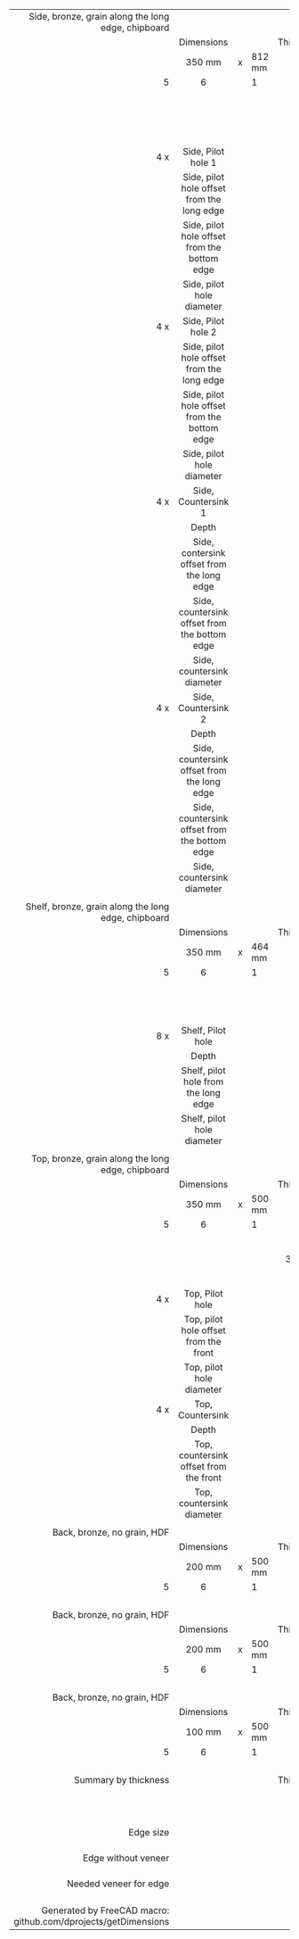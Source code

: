 |   |   |   |   |   |   |   |
|--:|:-:|---|---|--:|--:|--:|
|   Side, bronze, grain along the long edge, chipboard   |   |   |   |   |   |   |
|   |   Dimensions   |   |   |   Thickness   |   Quantity   |   m2   |
|   |   350 mm   |   x   |   812 mm   |   18 mm   |   2   |   0.5684   |
|   5   |   6   |   |   1   |   2   |   3   |   4   |
|   |   |   |   |   |   edge   |   edge   |
|   |   |   |   |   |   350 mm   |   812 mm   |
|   |   |   |   |   |   bronze   |   bronze   |
|   4 x    |   Side, Pilot hole 1   |   |   |   |   |   |
|   |   Side, pilot hole offset from the long edge   |   |   |   |   |   50 mm   |
|   |   Side, pilot hole offset from the bottom edge   |   |   |   |   |   185 mm   |
|   |   Side, pilot hole diameter   |   |   |   |   |   3 mm   |
|   4 x    |   Side, Pilot hole 2   |   |   |   |   |   |
|   |   Side, pilot hole offset from the long edge   |   |   |   |   |   50 mm   |
|   |   Side, pilot hole offset from the bottom edge   |   |   |   |   |   503 mm   |
|   |   Side, pilot hole diameter   |   |   |   |   |   3 mm   |
|   4 x    |   Side, Countersink 1   |   |   |   |   |   |
|   |   Depth   |   |   |   |   |   10 mm   |
|   |   Side, contersink offset from the long edge   |   |   |   |   |   50 mm   |
|   |   Side, countersink offset from the bottom edge   |   |   |   |   |   185 mm   |
|   |   Side, countersink diameter   |   |   |   |   |   10 mm   |
|   4 x    |   Side, Countersink 2   |   |   |   |   |   |
|   |   Depth   |   |   |   |   |   10 mm   |
|   |   Side, countersink offset from the long edge   |   |   |   |   |   50 mm   |
|   |   Side, countersink offset from the bottom edge   |   |   |   |   |   503 mm   |
|   |   Side, countersink diameter   |   |   |   |   |   10 mm   |
|   |   |   |   |   |   |   |
|   Shelf, bronze, grain along the long edge, chipboard   |   |   |   |   |   |   |
|   |   Dimensions   |   |   |   Thickness   |   Quantity   |   m2   |
|   |   350 mm   |   x   |   464 mm   |   18 mm   |   2   |   0.3248   |
|   5   |   6   |   |   1   |   2   |   3   |   4   |
|   |   |   |   |   |   edge   |   |
|   |   |   |   |   |   464 mm   |   |
|   |   |   |   |   |   bronze   |   |
|   8 x    |   Shelf, Pilot hole   |   |   |   |   |   |
|   |   Depth   |   |   |   |   |   50 mm   |
|   |   Shelf, pilot hole from the long edge   |   |   |   |   |   50 mm   |
|   |   Shelf, pilot hole diameter   |   |   |   |   |   3 mm   |
|   |   |   |   |   |   |   |
|   Top, bronze, grain along the long edge, chipboard   |   |   |   |   |   |   |
|   |   Dimensions   |   |   |   Thickness   |   Quantity   |   m2   |
|   |   350 mm   |   x   |   500 mm   |   18 mm   |   1   |   0.175   |
|   5   |   6   |   |   1   |   2   |   3   |   4   |
|   |   |   |   |   edge   |   edge   |   edge   |
|   |   |   |   |   350 mm   |   500 mm   |   350 mm   |
|   |   |   |   |   bronze   |   bronze   |   bronze   |
|   4 x    |   Top, Pilot hole   |   |   |   |   |   |
|   |   Top, pilot hole offset from the front   |   |   |   |   |   50 mm   |
|   |   Top, pilot hole diameter   |   |   |   |   |   3 mm   |
|   4 x    |   Top, Countersink   |   |   |   |   |   |
|   |   Depth   |   |   |   |   |   10 mm   |
|   |   Top, countersink offset from the front   |   |   |   |   |   50 mm   |
|   |   Top, countersink diameter   |   |   |   |   |   10 mm   |
|   |   |   |   |   |   |   |
|   Back, bronze, no grain, HDF   |   |   |   |   |   |   |
|   |   Dimensions   |   |   |   Thickness   |   Quantity   |   m2   |
|   |   200 mm   |   x   |   500 mm   |   3 mm   |   1   |   0.1   |
|   5   |   6   |   |   1   |   2   |   3   |   4   |
|   |   |   |   |   |   |   |
|   |   |   |   |   |   |   |
|   |   |   |   |   |   |   |
|   |   |   |   |   |   |   |
|   Back, bronze, no grain, HDF   |   |   |   |   |   |   |
|   |   Dimensions   |   |   |   Thickness   |   Quantity   |   m2   |
|   |   200 mm   |   x   |   500 mm   |   3 mm   |   1   |   0.1   |
|   5   |   6   |   |   1   |   2   |   3   |   4   |
|   |   |   |   |   |   |   |
|   |   |   |   |   |   |   |
|   |   |   |   |   |   |   |
|   |   |   |   |   |   |   |
|   Back, bronze, no grain, HDF   |   |   |   |   |   |   |
|   |   Dimensions   |   |   |   Thickness   |   Quantity   |   m2   |
|   |   100 mm   |   x   |   500 mm   |   3 mm   |   1   |   0.05   |
|   5   |   6   |   |   1   |   2   |   3   |   4   |
|   |   |   |   |   |   |   |
|   |   |   |   |   |   |   |
|   |   |   |   |   |   |   |
|   |   |   |   |   |   |   |
|   Summary by thickness   |   |   |   |   Thickness   |   Quantity   |   m2   |
|   |   |   |   |   18 mm   |   5   |   1.0682   |
|   |   |   |   |   3 mm   |   3   |   0.25   |
|   |   |   |   |   |   |   |
|   Edge size   |   |   |   |   |   |   13.604 m   |
|   Edge without veneer   |   |   |   |   |   |   8.652 m   |
|   Needed veneer for edge   |   |   |   |   |   |   4.952 m   |
|   |   |   |   |   |   |   |
|   |   |   |   |   |   |   |
|   Generated by FreeCAD macro: github.com/dprojects/getDimensions   |   |   |   |   |   |   |
